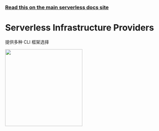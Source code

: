 <!--
title: Serverless - CLI 命令行工具
menuText: CLI 命令行工具
layout: Doc
-->

<!-- DOCS-SITE-LINK:START automatically generated  -->

### [Read this on the main serverless docs site](https://www.serverless.com/framework/docs/providers/)

<!-- DOCS-SITE-LINK:END -->

# Serverless Infrastructure Providers

提供多种 CLI 框架选择

<div class="providersSections">
  <a href="./tencent/">
  <div class="providerSection">
    <div class="providerSectionHeader">
        <img src="https://s3-us-west-2.amazonaws.com/assets.site.serverless.com/docs/tencent-cloud-logo.png" width="250" draggable="false" class='tencent-logo'/>
    </div>
  </div>
  </a>
</div>
<br/>
<br/>
